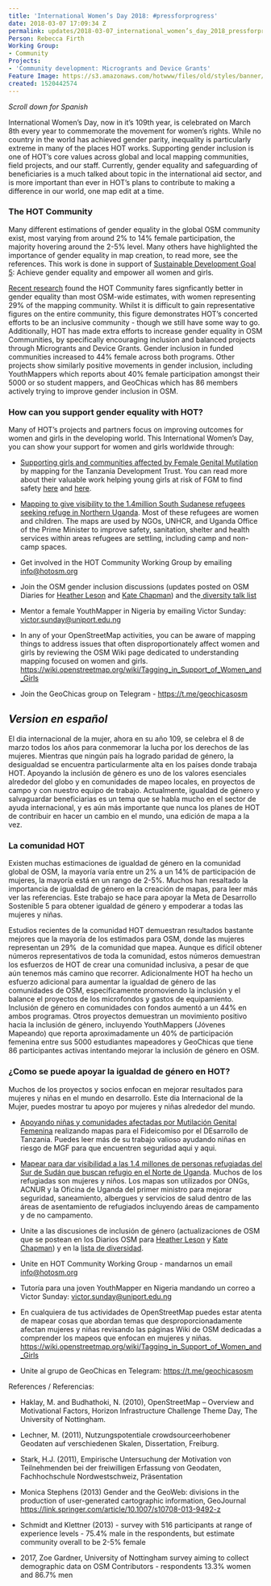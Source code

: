 ```yaml
---
title: 'International Women’s Day 2018: #pressforprogress'
date: 2018-03-07 17:09:34 Z
permalink: updates/2018-03-07_international_women’s_day_2018_pressforprogress
Person: Rebecca Firth
Working Group:
- Community
Projects:
- 'Community development: Microgrants and Device Grants'
Feature Image: https://s3.amazonaws.com/hotwww/files/old/styles/banner/public/Screen%20Shot%202018-03-07%20at%2012.13.18_0.png
created: 1520442574
---
```


*Scroll down for Spanish*


International Women’s Day, now in it’s 109th year, is celebrated on March 8th every year to commemorate the movement for women’s rights. While no country in the world has achieved gender parity, inequality is particularly extreme in many of the places HOT works. Supporting gender inclusion is one of HOT’s core values across global and local mapping communities, field projects, and our staff. Currently, gender equality and safeguarding of beneficiaries is a much talked about topic in the international aid sector, and is more important than ever in HOT’s plans to contribute to making a difference in our world, one map edit at a time.

### The HOT Community

Many different estimations of gender equality in the global OSM community exist, most varying from around 2% to 14% female participation, the majority hovering around the 2-5% level. Many others have highlighted the importance of gender equality in map creation, to read more, see the references. This work is done in support of <a  href="http://www.un.org/sustainabledevelopment/gender-equality/">Sustainable Development Goal 5</a>: Achieve gender equality and empower all women and girls.

<a href="https://drive.google.com/file/d/1BskG72I0M1eOSbw6K5QvqpGwPKecJz7l/view" target="_blank">Recent research</a> found the HOT Community fares signficantly better in gender equality than most OSM-wide estimates, with women representing 29% of the mapping community. Whilst it is difficult to gain representative figures on the entire community, this figure demonstrates HOT’s concerted efforts to be an inclusive community - though we still have some way to go. Additionally, HOT has made extra efforts to increase gender equality in OSM Communities, by specifically encouraging inclusion and balanced projects through Microgrants and Device Grants. Gender inclusion in funded communities increased to 44% female across both programs. Other projects show similarly positive movements in gender inclusion, including YouthMappers which reports about 40% female participation amongst their 5000 or so student mappers, and GeoChicas which has 86 members actively trying to improve gender inclusion in OSM.

###  How can you support gender equality with HOT?

Many of HOT’s projects and partners focus on improving outcomes for women and girls in the developing world. This International Women’s Day, you can show your support for women and girls worldwide through:


- <a  href="https://tasks.hotosm.org/contribute?difficulty=ALL&amp;organisation=Tanzania%20Development%20Trust">Supporting girls and communities affected by Female Genital Mutilation</a> by mapping for the Tanzania Development Trust. You can read more about their valuable work helping young girls at risk of FGM to find safety <a  href="https://www.theguardian.com/society/2017/feb/06/online-mapping-tool-gives-fgm-runaways-a-path-to-help?CMP=twt_a-world_b-gdnworld">here</a> and <a  href="http://www.missingmaps.org/blog/2017/02/20/fighting-fgm-in-tanzania/">here</a>.

- <a href="https://tasks.hotosm.org/contribute?difficulty=ALL&amp;text=uganda" target="_blank">Mapping to give visibility to the 1.4million South Sudanese refugees seeking refuge in Northern Uganda</a>. Most of these refugees are women and children. The maps are used by NGOs, UNHCR, and Uganda Office of the Prime Minister to improve safety, sanitation, shelter and health services within areas refugees are settling, including camp and non-camp spaces.

- Get involved in the HOT Community Working Group by emailing <a  href="mailto:info@hotosm.org">info@hotosm.org</a>

- Join the OSM gender inclusion discussions (updates posted on OSM Diaries for <a  href="https://www.openstreetmap.org/user/Heather%20Leson/diary">Heather Leson</a> and <a  href="https://www.openstreetmap.org/user/wonderchook/diary">Kate Chapman</a>) and the<a href="https://lists.openstreetmap.org/listinfo/diversity-talk"> diversity talk list</a>

- Mentor a female YouthMapper in Nigeria by emailing Victor Sunday: <a href="mailto:victor.sunday@uniport.edu.ng">victor.sunday@uniport.edu.ng</a>

- In any of your OpenStreetMap activities, you can be aware of mapping things to address issues that often disproportionately affect women and girls by reviewing the OSM Wiki page dedicated to understanding mapping focused on women and girls. https://wiki.openstreetmap.org/wiki/Tagging_in_Support_of_Women_and_Girls

- Join the GeoChicas group on Telegram - https://t.me/geochicasosm

## *Version en español*

El dia internacional de la mujer, ahora en su año 109, se celebra el 8 de marzo todos los años para conmemorar la lucha por los derechos de las mujeres. Mientras que ningún país ha logrado paridad de género, la desigualdad se encuentra particularmente alta en los países donde trabaja HOT. Apoyando la inclusión de género es uno de los valores esenciales alrededor del globo y en comunidades de mapeo locales, en proyectos de campo y con nuestro equipo de trabajo. Actualmente, igualdad de género y salvaguardar beneficiarias es un tema que se habla mucho en el sector de ayuda internacional, y es aún más importante que nunca los planes de HOT de contribuir en hacer un cambio en el mundo, una edición de mapa a la vez.

### La comunidad HOT

Existen muchas estimaciones de igualdad de género en la comunidad global de OSM, la mayoría varía entre un 2% a un 14% de participación de mujeres, la mayoría está en un rango de 2-5%. Muchos han resaltado la importancia de igualdad de género en la creación de mapas, para leer más ver las referencias. Este trabajo se hace para apoyar la Meta de Desarrollo Sostenible 5 para obtener igualdad de género y empoderar a todas las mujeres y niñas.

Estudios recientes de la comunidad HOT demuestran resultados bastante mejores que la mayoría de los estimados para OSM, donde las mujeres representan un 29% &nbsp;de la comunidad que mapea. Aunque es difícil obtener números representativos de toda la comunidad, estos números demuestran los esfuerzos de HOT de crear una comunidad inclusiva, a pesar de que aún tenemos más camino que recorrer. Adicionalmente HOT ha hecho un esfuerzo adicional para aumentar la igualdad de género de las comunidades de OSM, específicamente promoviendo la inclusión y el balance el proyectos de los microfondos y gastos de equipamiento. Inclusión de género en comunidades con fondos aumentó a un 44% en ambos programas. Otros proyectos demuestran un movimiento positivo hacia la inclusión de género, incluyendo YouthMappers (Jóvenes Mapeando) que reporta aproximadamente un 40% de participación femenina entre sus 5000 estudiantes mapeadores y GeoChicas que tiene 86 participantes activas intentando mejorar la inclusión de género en OSM.

### ¿Como se puede apoyar la igualdad de género en HOT?

Muchos de los proyectos y socios enfocan en mejorar resultados para mujeres y niñas en el mundo en desarrollo. Este dia Internacional de la Mujer, puedes mostrar tu apoyo por mujeres y niñas alrededor del mundo.

- <a href="https://tasks.hotosm.org/contribute?difficulty=ALL&amp;organisation=Tanzania%20Development%20Trust" target="_blank">Apoyando niñas y comunidades afectadas por Mutilación Genital Femenina</a> realizando mapas para el Fideicomiso por el DEsarrollo de Tanzania. Puedes leer más de su trabajo valioso ayudando niñas en riesgo de MGF para que encuentren seguridad aqui y aqui.

- <a href="https://tasks.hotosm.org/contribute?difficulty=ALL&amp;text=uganda">Mapear para dar visibilidad a las 1.4 millones de personas refugiadas del Sur de Sudán que buscan refugio en el Norte de Uganda</a>. Muchos de los refugiadas son mujeres y niños. Los mapas son utilizados por ONGs, ACNUR y la Oficina de Uganda del primer ministro para mejorar seguridad, saneamiento, albergues y servicios de salud dentro de las áreas de asentamiento de refugiados incluyendo áreas de campamento y de no campamento.

- Unite a las discusiones de inclusión de género (actualizaciones de OSM que se postean en los Diarios OSM para <a href="https://www.openstreetmap.org/user/Heather%20Leson/diary">Heather Leson</a> y <a href="https://www.openstreetmap.org/user/wonderchook/diary">Kate Chapman</a>) y en la <a href="https://lists.openstreetmap.org/listinfo/diversity-talk">lista de diversidad</a>.

- Unite en HOT Community Working Group - mandarnos un email info@hotosm.org

- Tutoría para una joven YouthMapper en Nigeria mandando un correo a Victor Sunday: <a href="mailto:victor.sunday@uniport.edu.ng">victor.sunday@uniport.edu.ng</a>

- En cualquiera de tus actividades de OpenStreetMap puedes estar atenta de mapear cosas que abordan temas que desproporcionadamente afectan mujeres y niñas revisando las páginas Wiki de OSM dedicadas a comprender los mapeos que enfocan en mujeres y niñas. <a href="https://wiki.openstreetmap.org/wiki/Tagging_in_Support_of_Women_and_Girls">https://wiki.openstreetmap.org/wiki/Tagging_in_Support_of_Women_and_Girls</a>

- Unite al grupo de GeoChicas en Telegram: <a href="https://t.me/geochicasosm">https://t.me/geochicasosm</a>

References / Referencias:

- Haklay, M. and Budhathoki, N. (2010), OpenStreetMap – Overview and Motivational Factors, Horizon Infrastructure Challenge Theme Day, The University of Nottingham.

- Lechner, M. (2011), Nutzungspotentiale crowdsourceerhobener Geodaten auf verschiedenen Skalen, Dissertation, Freiburg.

- Stark, H.J. (2011), Empirische Untersuchung der Motivation von Teilnehmenden bei der freiwilligen Erfassung von Geodaten, Fachhochschule Nordwestschweiz, Präsentation

- Monica Stephens (2013) Gender and the GeoWeb: divisions in the production of user-generated cartographic information, GeoJournal <a href="https://link.springer.com/article/10.1007/s10708-013-9492-z">https://link.springer.com/article/10.1007/s10708-013-9492-z</a>

- Schmidt and Klettner (2013) - survey with 516 participants at range of experience levels - 75.4% male in the respondents, but estimate community overall to be 2-5% female

- 2017, Zoe Gardner, University of Nottingham survey aiming to collect demographic data on OSM Contributors - respondents 13.3% women and 86.7% men
